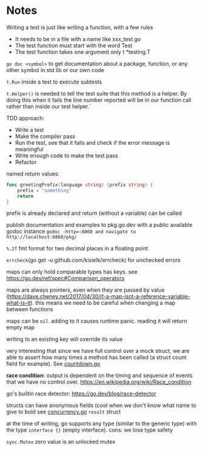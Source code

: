 # Notes

Writing a test is just like writing a function, with a few rules
- It needs to be in a file with a name like xxx_test.go
- The test function must start with the word Test
- The test function takes one argument only t *testing.T

`go doc <symbol>` to get documentation about a package, function, or any other symbol in std lib or our own code

`t.Run` inside a test to execute subtests

`t.Helper()` is needed to tell the test suite that this method is a helper. By doing this when it fails the line number reported will be in our function call rather than inside our test helper.`

TDD approach:
- Write a test
- Make the compiler pass
- Run the test, see that it fails and check if the error message is meaningful
- Write enough code to make the test pass
- Refactor 

named return values:
```go
func greetingPrefix(language string) (prefix string) {
    prefix = "something"
    return
}
```
prefix is already declared and return (without a variable) can be called

publish documentation and examples to pkg.go.dev with a public available godoc instance
`godoc -http=:6060 and navigate to http://localhost:6060/pkg/`

`%.2f` fmt format for two decimal places in a floating point


`errcheck`(go get -u github.com/kisielk/errcheck) for unchecked errors

maps can only hold comparable types has keys. see https://go.dev/ref/spec#Comparison_operators

maps are always pointers, even when they are passed by value (https://dave.cheney.net/2017/04/30/if-a-map-isnt-a-reference-variable-what-is-it). this means we need to be careful when changing a map between functions

maps can be `nil`. adding to it causes runtime panic. reading it will return empty map

writing to an existing key will override its value

very interesting that since we have full control over a mock struct, we are able to assert how many times a method has been called (a struct count field for example). See [countdown.go](mocking/countdown.go)

**race condition**: output is dependent on the timing and sequence of events that we have no control over. https://en.wikipedia.org/wiki/Race_condition

go's builtin race detector: https://go.dev/blog/race-detector

structs can have anonymous fields (cool when we don't know what name to give to bold see [concurrency.go](concurrency/concurrency.go) `result` struct

at the time of writing, go supports any type (similar to the generic type) with the type `interface {}` (empty interface). cons: we lose type safety

`sync.Mutex` zero value is an unlocked mutex